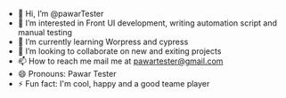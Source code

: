 - 👋 Hi, I’m @pawarTester
- 👀 I’m interested in Front UI development, writing automation script and manual testing
- 🌱 I’m currently learning Worpress and cypress
- 💞️ I’m looking to collaborate on new and exiting projects
- 📫 How to reach me mail me at pawartester@gmail.com
- 😄 Pronouns: Pawar Tester
- ⚡ Fun fact: I'm cool, happy and a good teame player

<!---
pawarTester/pawarTester is a ✨ special ✨ repository because its `README.md` (this file) appears on your GitHub profile.
You can click the Preview link to take a look at your changes.
--->
